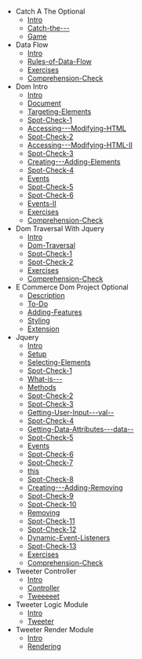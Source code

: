 - Catch A The  Optional 
  - [Intro](./web-development-basics-advanced/catch-a-the--optional-/Intro.md)
  - [Catch-the---](./web-development-basics-advanced/catch-a-the--optional-/Catch-the---.md)
  - [Game](./web-development-basics-advanced/catch-a-the--optional-/Game.md)
- Data Flow
  - [Intro](./web-development-basics-advanced/data-flow/Intro.md)
  - [Rules-of-Data-Flow](./web-development-basics-advanced/data-flow/Rules-of-Data-Flow.md)
  - [Exercises](./web-development-basics-advanced/data-flow/Exercises.md)
  - [Comprehension-Check](./web-development-basics-advanced/data-flow/Comprehension-Check.md)
- Dom Intro
  - [Intro](./web-development-basics-advanced/dom-intro/Intro.md)
  - [Document](./web-development-basics-advanced/dom-intro/Document.md)
  - [Targeting-Elements](./web-development-basics-advanced/dom-intro/Targeting-Elements.md)
  - [Spot-Check-1](./web-development-basics-advanced/dom-intro/Spot-Check-1.md)
  - [Accessing---Modifying-HTML](./web-development-basics-advanced/dom-intro/Accessing---Modifying-HTML.md)
  - [Spot-Check-2](./web-development-basics-advanced/dom-intro/Spot-Check-2.md)
  - [Accessing---Modifying-HTML-II](./web-development-basics-advanced/dom-intro/Accessing---Modifying-HTML-II.md)
  - [Spot-Check-3](./web-development-basics-advanced/dom-intro/Spot-Check-3.md)
  - [Creating---Adding-Elements](./web-development-basics-advanced/dom-intro/Creating---Adding-Elements.md)
  - [Spot-Check-4](./web-development-basics-advanced/dom-intro/Spot-Check-4.md)
  - [Events](./web-development-basics-advanced/dom-intro/Events.md)
  - [Spot-Check-5](./web-development-basics-advanced/dom-intro/Spot-Check-5.md)
  - [Spot-Check-6](./web-development-basics-advanced/dom-intro/Spot-Check-6.md)
  - [Events-II](./web-development-basics-advanced/dom-intro/Events-II.md)
  - [Exercises](./web-development-basics-advanced/dom-intro/Exercises.md)
  - [Comprehension-Check](./web-development-basics-advanced/dom-intro/Comprehension-Check.md)
- Dom Traversal With Jquery
  - [Intro](./web-development-basics-advanced/dom-traversal-with-jquery/Intro.md)
  - [Dom-Traversal](./web-development-basics-advanced/dom-traversal-with-jquery/Dom-Traversal.md)
  - [Spot-Check-1](./web-development-basics-advanced/dom-traversal-with-jquery/Spot-Check-1.md)
  - [Spot-Check-2](./web-development-basics-advanced/dom-traversal-with-jquery/Spot-Check-2.md)
  - [Exercises](./web-development-basics-advanced/dom-traversal-with-jquery/Exercises.md)
  - [Comprehension-Check](./web-development-basics-advanced/dom-traversal-with-jquery/Comprehension-Check.md)
- E Commerce Dom Project  Optional 
  - [Description](./web-development-basics-advanced/e-commerce-dom-project--optional-/Description.md)
  - [To-Do](./web-development-basics-advanced/e-commerce-dom-project--optional-/To-Do.md)
  - [Adding-Features](./web-development-basics-advanced/e-commerce-dom-project--optional-/Adding-Features.md)
  - [Styling](./web-development-basics-advanced/e-commerce-dom-project--optional-/Styling.md)
  - [Extension](./web-development-basics-advanced/e-commerce-dom-project--optional-/Extension.md)
- Jquery
  - [Intro](./web-development-basics-advanced/jquery/Intro.md)
  - [Setup](./web-development-basics-advanced/jquery/Setup.md)
  - [Selecting-Elements](./web-development-basics-advanced/jquery/Selecting-Elements.md)
  - [Spot-Check-1](./web-development-basics-advanced/jquery/Spot-Check-1.md)
  - [What-is---](./web-development-basics-advanced/jquery/What-is---.md)
  - [Methods](./web-development-basics-advanced/jquery/Methods.md)
  - [Spot-Check-2](./web-development-basics-advanced/jquery/Spot-Check-2.md)
  - [Spot-Check-3](./web-development-basics-advanced/jquery/Spot-Check-3.md)
  - [Getting-User-Input---val--](./web-development-basics-advanced/jquery/Getting-User-Input---val--.md)
  - [Spot-Check-4](./web-development-basics-advanced/jquery/Spot-Check-4.md)
  - [Getting-Data-Attributes---data--](./web-development-basics-advanced/jquery/Getting-Data-Attributes---data--.md)
  - [Spot-Check-5](./web-development-basics-advanced/jquery/Spot-Check-5.md)
  - [Events](./web-development-basics-advanced/jquery/Events.md)
  - [Spot-Check-6](./web-development-basics-advanced/jquery/Spot-Check-6.md)
  - [Spot-Check-7](./web-development-basics-advanced/jquery/Spot-Check-7.md)
  - [this](./web-development-basics-advanced/jquery/this.md)
  - [Spot-Check-8](./web-development-basics-advanced/jquery/Spot-Check-8.md)
  - [Creating---Adding-Removing](./web-development-basics-advanced/jquery/Creating---Adding-Removing.md)
  - [Spot-Check-9](./web-development-basics-advanced/jquery/Spot-Check-9.md)
  - [Spot-Check-10](./web-development-basics-advanced/jquery/Spot-Check-10.md)
  - [Removing](./web-development-basics-advanced/jquery/Removing.md)
  - [Spot-Check-11](./web-development-basics-advanced/jquery/Spot-Check-11.md)
  - [Spot-Check-12](./web-development-basics-advanced/jquery/Spot-Check-12.md)
  - [Dynamic-Event-Listeners](./web-development-basics-advanced/jquery/Dynamic-Event-Listeners.md)
  - [Spot-Check-13](./web-development-basics-advanced/jquery/Spot-Check-13.md)
  - [Exercises](./web-development-basics-advanced/jquery/Exercises.md)
  - [Comprehension-Check](./web-development-basics-advanced/jquery/Comprehension-Check.md)
- Tweeter Controller
  - [Intro](./web-development-basics-advanced/tweeter-controller/Intro.md)
  - [Controller](./web-development-basics-advanced/tweeter-controller/Controller.md)
  - [Tweeeeet](./web-development-basics-advanced/tweeter-controller/Tweeeeet.md)
- Tweeter Logic Module
  - [Intro](./web-development-basics-advanced/tweeter-logic-module/Intro.md)
  - [Tweeter](./web-development-basics-advanced/tweeter-logic-module/Tweeter.md)
- Tweeter Render Module
  - [Intro](./web-development-basics-advanced/tweeter-render-module/Intro.md)
  - [Rendering](./web-development-basics-advanced/tweeter-render-module/Rendering.md)
